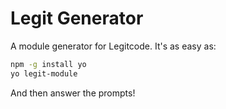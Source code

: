 # Legit Generator

A module generator for Legitcode. It's as easy as:

```bash
npm -g install yo
yo legit-module
```

And then answer the prompts!
